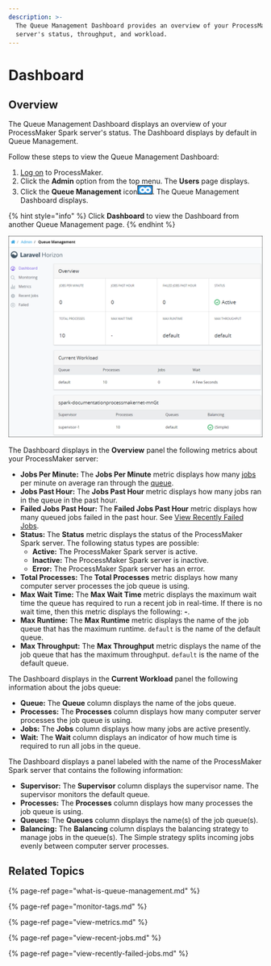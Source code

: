 ```yaml
---
description: >-
  The Queue Management Dashboard provides an overview of your ProcessMaker Spark
  server's status, throughput, and workload.
---
```


# Dashboard

## Overview

The Queue Management Dashboard displays an overview of your ProcessMaker Spark server's status. The Dashboard displays by default in Queue Management.

Follow these steps to view the Queue Management Dashboard:

1. [Log on](../../using-processmaker/log-in.md#log-in) to ProcessMaker.
2. Click the **Admin** option from the top menu. The **Users** page displays.
3. Click the **Queue Management** icon![](../../.gitbook/assets/queue-management-icon-admin.png). The Queue Management Dashboard displays.

{% hint style="info" %}
Click **Dashboard** to view the Dashboard from another Queue Management page.
{% endhint %}

![Queue Management Dashboard displays an overview of ProcessMaker job and queue metrics](../../.gitbook/assets/laravel-horizon-queue-management-dashboard-overview-admin.png)

The Dashboard displays in the **Overview** panel the following metrics about your ProcessMaker server:

* **Jobs Per Minute:** The **Jobs Per Minute** metric displays how many [jobs](what-is-queue-management.md#jobs) per minute on average ran through the [queue](what-is-queue-management.md#queues).
* **Jobs Past Hour:** The **Jobs Past Hour** metric displays how many jobs ran in the queue in the past hour.
* **Failed Jobs Past Hour:** The **Failed Jobs Past Hour** metric displays how many queued jobs failed in the past hour. See [View Recently Failed Jobs](view-recently-failed-jobs.md).
* **Status:** The **Status** metric displays the status of the ProcessMaker Spark server. The following status types are possible:
  * **Active:** The ProcessMaker Spark server is active.
  * **Inactive:** The ProcessMaker Spark server is inactive.
  * **Error:** The ProcessMaker Spark server has an error.
* **Total Processes:** The **Total Processes** metric displays how many computer server processes the job queue is using.
* **Max Wait Time:** The **Max Wait Time** metric displays the maximum wait time the queue has required to run a recent job in real-time. If there is no wait time, then this metric displays the following: **-**.
* **Max Runtime:** The **Max Runtime** metric displays the name of the job queue that has the maximum runtime. `default` is the name of the default queue.
* **Max Throughput:** The **Max Throughput** metric displays the name of the job queue that has the maximum throughput. `default` is the name of the default queue.

The Dashboard displays in the **Current Workload** panel the following information about the jobs queue:

* **Queue:** The **Queue** column displays the name of the jobs queue.
* **Processes:** The **Processes** column displays how many computer server processes the job queue is using.
* **Jobs:** The **Jobs** column displays how many jobs are active presently.
* **Wait:** The **Wait** column displays an indicator of how much time is required to run all jobs in the queue.

The Dashboard displays a panel labeled with the name of the ProcessMaker Spark server that contains the following information:

* **Supervisor:** The **Supervisor** column displays the supervisor name. The supervisor monitors the default queue.
* **Processes:** The **Processes** column displays how many processes the job queue is using.
* **Queues:** The **Queues** column displays the name\(s\) of the job queue\(s\).
* **Balancing:** The **Balancing** column displays the balancing strategy to manage jobs in the queue\(s\). The  Simple strategy splits incoming jobs evenly between computer server processes.

## Related Topics

{% page-ref page="what-is-queue-management.md" %}

{% page-ref page="monitor-tags.md" %}

{% page-ref page="view-metrics.md" %}

{% page-ref page="view-recent-jobs.md" %}

{% page-ref page="view-recently-failed-jobs.md" %}

